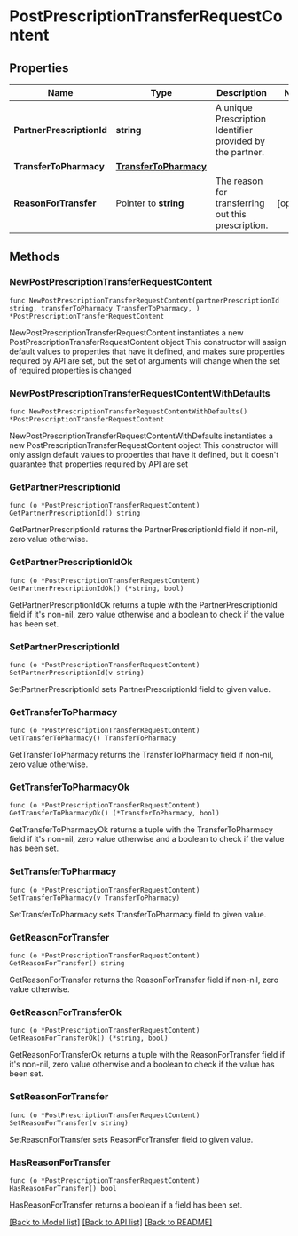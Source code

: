 # PostPrescriptionTransferRequestContent

## Properties

Name | Type | Description | Notes
------------ | ------------- | ------------- | -------------
**PartnerPrescriptionId** | **string** | A unique Prescription Identifier provided by the partner. | 
**TransferToPharmacy** | [**TransferToPharmacy**](TransferToPharmacy.md) |  | 
**ReasonForTransfer** | Pointer to **string** | The reason for transferring out this prescription. | [optional] 

## Methods

### NewPostPrescriptionTransferRequestContent

`func NewPostPrescriptionTransferRequestContent(partnerPrescriptionId string, transferToPharmacy TransferToPharmacy, ) *PostPrescriptionTransferRequestContent`

NewPostPrescriptionTransferRequestContent instantiates a new PostPrescriptionTransferRequestContent object
This constructor will assign default values to properties that have it defined,
and makes sure properties required by API are set, but the set of arguments
will change when the set of required properties is changed

### NewPostPrescriptionTransferRequestContentWithDefaults

`func NewPostPrescriptionTransferRequestContentWithDefaults() *PostPrescriptionTransferRequestContent`

NewPostPrescriptionTransferRequestContentWithDefaults instantiates a new PostPrescriptionTransferRequestContent object
This constructor will only assign default values to properties that have it defined,
but it doesn't guarantee that properties required by API are set

### GetPartnerPrescriptionId

`func (o *PostPrescriptionTransferRequestContent) GetPartnerPrescriptionId() string`

GetPartnerPrescriptionId returns the PartnerPrescriptionId field if non-nil, zero value otherwise.

### GetPartnerPrescriptionIdOk

`func (o *PostPrescriptionTransferRequestContent) GetPartnerPrescriptionIdOk() (*string, bool)`

GetPartnerPrescriptionIdOk returns a tuple with the PartnerPrescriptionId field if it's non-nil, zero value otherwise
and a boolean to check if the value has been set.

### SetPartnerPrescriptionId

`func (o *PostPrescriptionTransferRequestContent) SetPartnerPrescriptionId(v string)`

SetPartnerPrescriptionId sets PartnerPrescriptionId field to given value.


### GetTransferToPharmacy

`func (o *PostPrescriptionTransferRequestContent) GetTransferToPharmacy() TransferToPharmacy`

GetTransferToPharmacy returns the TransferToPharmacy field if non-nil, zero value otherwise.

### GetTransferToPharmacyOk

`func (o *PostPrescriptionTransferRequestContent) GetTransferToPharmacyOk() (*TransferToPharmacy, bool)`

GetTransferToPharmacyOk returns a tuple with the TransferToPharmacy field if it's non-nil, zero value otherwise
and a boolean to check if the value has been set.

### SetTransferToPharmacy

`func (o *PostPrescriptionTransferRequestContent) SetTransferToPharmacy(v TransferToPharmacy)`

SetTransferToPharmacy sets TransferToPharmacy field to given value.


### GetReasonForTransfer

`func (o *PostPrescriptionTransferRequestContent) GetReasonForTransfer() string`

GetReasonForTransfer returns the ReasonForTransfer field if non-nil, zero value otherwise.

### GetReasonForTransferOk

`func (o *PostPrescriptionTransferRequestContent) GetReasonForTransferOk() (*string, bool)`

GetReasonForTransferOk returns a tuple with the ReasonForTransfer field if it's non-nil, zero value otherwise
and a boolean to check if the value has been set.

### SetReasonForTransfer

`func (o *PostPrescriptionTransferRequestContent) SetReasonForTransfer(v string)`

SetReasonForTransfer sets ReasonForTransfer field to given value.

### HasReasonForTransfer

`func (o *PostPrescriptionTransferRequestContent) HasReasonForTransfer() bool`

HasReasonForTransfer returns a boolean if a field has been set.


[[Back to Model list]](../README.md#documentation-for-models) [[Back to API list]](../README.md#documentation-for-api-endpoints) [[Back to README]](../README.md)


